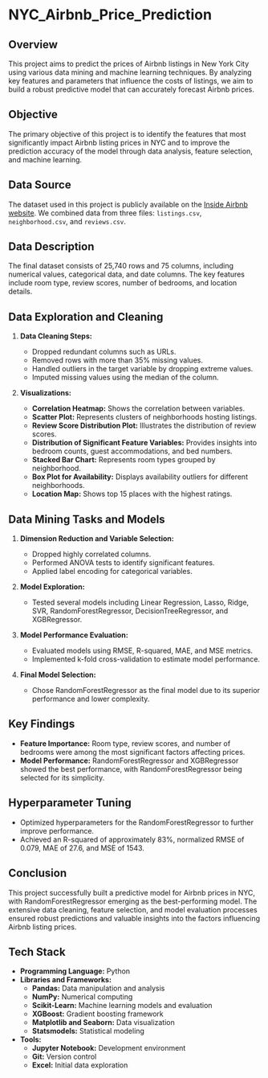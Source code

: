 # NYC_Airbnb_Price_Prediction

## Overview
This project aims to predict the prices of Airbnb listings in New York City using various data mining and machine learning techniques. By analyzing key features and parameters that influence the costs of listings, we aim to build a robust predictive model that can accurately forecast Airbnb prices.

## Objective
The primary objective of this project is to identify the features that most significantly impact Airbnb listing prices in NYC and to improve the prediction accuracy of the model through data analysis, feature selection, and machine learning.

## Data Source
The dataset used in this project is publicly available on the [Inside Airbnb website](http://insideairbnb.com/new-york-city). 
We combined data from three files: `listings.csv`, `neighborhood.csv`, and `reviews.csv`.

## Data Description
The final dataset consists of 25,740 rows and 75 columns, including numerical values, categorical data, and date columns. The key features include room type, review scores, number of bedrooms, and location details.

## Data Exploration and Cleaning
1. **Data Cleaning Steps:**
   - Dropped redundant columns such as URLs.
   - Removed rows with more than 35% missing values.
   - Handled outliers in the target variable by dropping extreme values.
   - Imputed missing values using the median of the column.

2. **Visualizations:**
   - **Correlation Heatmap:** Shows the correlation between variables.
   - **Scatter Plot:** Represents clusters of neighborhoods hosting listings.
   - **Review Score Distribution Plot:** Illustrates the distribution of review scores.
   - **Distribution of Significant Feature Variables:** Provides insights into bedroom counts, guest accommodations, and bed numbers.
   - **Stacked Bar Chart:** Represents room types grouped by neighborhood.
   - **Box Plot for Availability:** Displays availability outliers for different neighborhoods.
   - **Location Map:** Shows top 15 places with the highest ratings.

## Data Mining Tasks and Models
1. **Dimension Reduction and Variable Selection:**
   - Dropped highly correlated columns.
   - Performed ANOVA tests to identify significant features.
   - Applied label encoding for categorical variables.

2. **Model Exploration:**
   - Tested several models including Linear Regression, Lasso, Ridge, SVR, RandomForestRegressor, DecisionTreeRegressor, and XGBRegressor.

3. **Model Performance Evaluation:**
   - Evaluated models using RMSE, R-squared, MAE, and MSE metrics.
   - Implemented k-fold cross-validation to estimate model performance.

4. **Final Model Selection:**
   - Chose RandomForestRegressor as the final model due to its superior performance and lower complexity.

## Key Findings
- **Feature Importance:** Room type, review scores, and number of bedrooms were among the most significant factors affecting prices.
- **Model Performance:** RandomForestRegressor and XGBRegressor showed the best performance, with RandomForestRegressor being selected for its simplicity.

## Hyperparameter Tuning
- Optimized hyperparameters for the RandomForestRegressor to further improve performance.
- Achieved an R-squared of approximately 83%, normalized RMSE of 0.079, MAE of 27.6, and MSE of 1543.

## Conclusion
This project successfully built a predictive model for Airbnb prices in NYC, with RandomForestRegressor emerging as the best-performing model. The extensive data cleaning, feature selection, and model evaluation processes ensured robust predictions and valuable insights into the factors influencing Airbnb listing prices.

## Tech Stack
- **Programming Language:** Python
- **Libraries and Frameworks:**
  - **Pandas:** Data manipulation and analysis
  - **NumPy:** Numerical computing
  - **Scikit-Learn:** Machine learning models and evaluation
  - **XGBoost:** Gradient boosting framework
  - **Matplotlib and Seaborn:** Data visualization
  - **Statsmodels:** Statistical modeling
- **Tools:**
  - **Jupyter Notebook:** Development environment
  - **Git:** Version control
  - **Excel:** Initial data exploration
